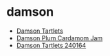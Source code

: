 # damson

 * [Damson Tartlets](../../index/d/damson-tartlets-240164.json)
 * [Damson Plum Cardamom Jam](../../index/d/damson-plum-cardamom-jam.json)
 * [Damson Tartlets 240164](../../index/d/damson-tartlets-240164.json)
